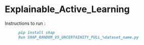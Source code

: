 # Explainable_Active_Learning

Instructions to run :

```markdown
      pip install shap
      Run SHAP_RANDOM_VS_UNCERTAINITY_FULL_%dataset_name.py
```
